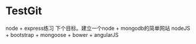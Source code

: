 # TestGit
node + express练习
下个目标。建立一个node + mongodb的简单网站
nodeJS + bootstrap + mongoose + bower + angularJS 
